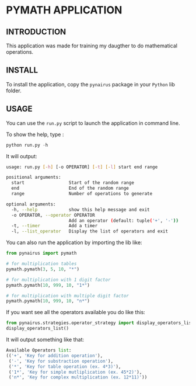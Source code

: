 # PYMATH APPLICATION

## INTRODUCTION

This application was made for training my daugther to do mathematical operations.

## INSTALL

To install the application, copy the `pynairus` package in your `Python` lib folder.

## USAGE

You can use the `run.py` script to launch the application in command line.

To show the help, type :

```python
python run.py -h
```

It will output:

```bash
usage: run.py [-h] [-o OPERATOR] [-t] [-l] start end range

positional arguments:
  start                 Start of the random range
  end                   End of the random range
  range                 Number of operations to generate

optional arguments:
  -h, --help            show this help message and exit
  -o OPERATOR, --operator OPERATOR
                        Add an operator (default: tuple('+', '-'))
  -t, --timer           Add a timer
  -l, --list_operator   Display the list of operators and exit
```

You can also run the application by importing the lib like:

```python
from pynairus import pymath

# for multiplication tables
pymath.pymath(3, 5, 10, "*")

# for multiplication with 1 digit factor
pymath.pymath(10, 999, 10, "1*")

# for multiplication with multiple digit factor
pymath.pymath(10, 999, 10, "n*")
```

If you want see all the operators available you do like this:

```python
from pynairus.strategies.operator_strategy import display_operators_list
display_operators_list()
```

It will output something like that:

```python
Available Operators list:
(('+', 'Key for addition operation'),
 ('-', 'Key for substraction operation'),
 ('*', 'Key for table operation (ex. 4*3)'),
 ('1*', 'Key for simple mutliplication (ex. 45*2)'),
 ('n*', 'Key for complex multiplication (ex. 12*11)'))
```
